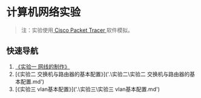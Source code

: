 # 计算机网络实验

> 注：实验使用[ Cisco Packet Tracer ](https://www.netacad.com/courses/packet-tracer)软件模拟。

## 快速导航

1. [《实验一 网线的制作》]()
2. [《实验二  交换机与路由器的基本配置》]('.\实验二\实验二  交换机与路由器的基本配置.md')
3. [《实验三 vlan基本配置》]('.\实验三\实验三 vlan基本配置.md')